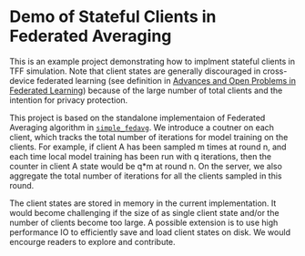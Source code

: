 # Demo of Stateful Clients in Federated Averaging

This is an example project demonstrating how to implment stateful clients in TFF
simulation. Note that client states are generally discouraged in cross-device
federated learning (see definition in
[Advances and Open Problems in Federated Learning](https://arxiv.org/abs/1912.04977))
because of the large number of total clients and the intention for privacy
protection.

This project is based on the standalone implementaion of Federated Averaging
algorithm in
[`simple_fedavg`](https://github.com/tensorflow/federated/blob/main/examples/simple_fedavg).
We introduce a coutner on each client, which tracks the total number of
iterations for model training on the clients. For example, if client A has been
sampled m times at round n, and each time local model training has been run with
q iterations, then the counter in client A state would be q\*m at round n. On
the server, we also aggregate the total number of iterations for all the clients
sampled in this round.

The client states are stored in memory in the current implementation. It would
become challenging if the size of as single client state and/or the number of
clients become too large. A possible extension is to use high performance IO to
efficiently save and load client states on disk. We would encourge readers to
explore and contribute.
